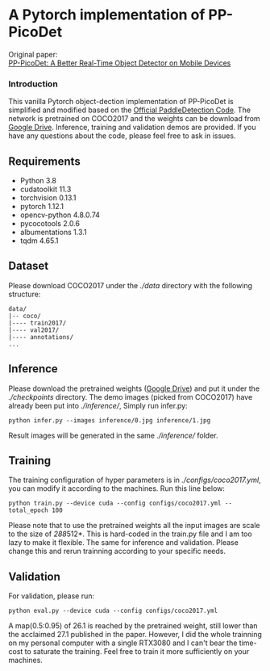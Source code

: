 # A Pytorch implementation of PP-PicoDet 
Original paper:<br>
[PP-PicoDet: A Better Real-Time Object Detector on Mobile Devices](https://arxiv.org/abs/2111.00902)<br>

### Introduction
This vanilla Pytorch object-dection implementation of PP-PicoDet is simplified and modified based on the [Official PaddleDetection Code](https://github.com/PaddlePaddle/PaddleDetection/blob/release/2.6/configs/picodet/README_en.md). The network is pretrained on COCO2017 and the weights can be download from [Google Drive](https://drive.google.com/u/0/uc?id=15aeB6sEVKzyB20tISF38qegZ1bdJm9ZL&export=download). Inference, training and validation demos are provided. If you have any questions about the code, please feel free to ask in issues.

## Requirements
- Python 3.8
- cudatoolkit 11.3
- torchvision 0.13.1
- pytorch 1.12.1
- opencv-python 4.8.0.74
- pycocotools 2.0.6
- albumentations 1.3.1
- tqdm 4.65.1

## Dataset
Please download COCO2017 under the *./data* directory with the following structure:
```
data/
|-- coco/
|---- train2017/
|---- val2017/
|---- annotations/
...
```

## Inference
Please download the pretrained weights ([Google Drive](https://drive.google.com/u/0/uc?id=15aeB6sEVKzyB20tISF38qegZ1bdJm9ZL&export=download)) and put it under the *./checkpoints* directory.
The demo images (picked from COCO2017) have already been put into *./inference/*, Simply run infer.py:
```shell
python infer.py --images inference/0.jpg inference/1.jpg 
```
Result images will be generated in the same *./inference/* folder.

## Training
The training configuration of hyper parameters is in *./configs/coco2017.yml*, you can modify it according to the machines.
Run this line below: 
```shell
python train.py --device cuda --config configs/coco2017.yml --total_epoch 100
```
Please note that to use the pretrained weights all the input images are scale to the size of *288*512*. This is hard-coded in the train.py file and I am too lazy to make it flexible. The same for inference and validation. Please change this and rerun trainning according to your specific needs.

## Validation
For validation, please run:
```shell
python eval.py --device cuda --config configs/coco2017.yml
```
A map(0.5:0.95) of 26.1 is reached by the pretrained weight, still lower than the acclaimed 27.1 published in the paper. However, I did the whole trainning on my personal computer with a single RTX3080 and I can't bear the time-cost to saturate the training. Feel free to train it more sufficiently on your machines. 
